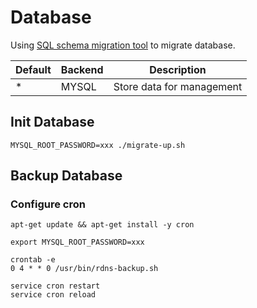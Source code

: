# Database

Using [SQL schema migration tool](https://github.com/rubenv/sql-migrate) to migrate database.

| Default | Backend | Description |
| ------- | ------- | ----------- |
|    *    |  MYSQL  | Store data for management |

## Init Database

```shell
MYSQL_ROOT_PASSWORD=xxx ./migrate-up.sh
```

## Backup Database

### Configure cron

```shell
apt-get update && apt-get install -y cron

export MYSQL_ROOT_PASSWORD=xxx

crontab -e
0 4 * * 0 /usr/bin/rdns-backup.sh

service cron restart
service cron reload
```